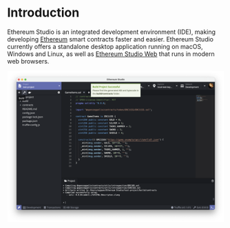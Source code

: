 # Introduction

Ethereum Studio is an integrated development environment (IDE), making developing [Ethereum](https://ethereum.org/) smart contracts faster and easier. Ethereum Studio currently offers a standalone desktop application running on macOS, Windows and Linux, as well as [Ethereum Studio Web](https://eth.ide.black/) that runs in modern web browsers.

![introduction-1](introduction-1.png)

